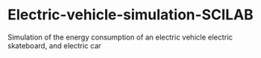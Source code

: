 # Electric-vehicle-simulation-SCILAB
Simulation of the energy consumption of an electric vehicle electric skateboard, and electric car
